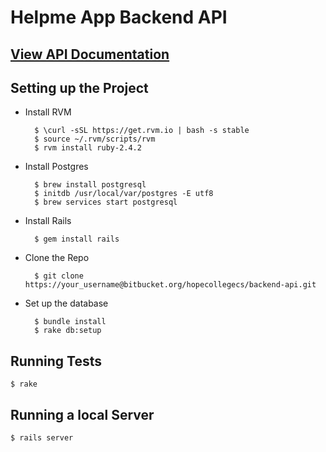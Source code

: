 # Helpme App Backend API

## [View API Documentation](APIDOC.md)

## Setting up the Project

* Install RVM

        $ \curl -sSL https://get.rvm.io | bash -s stable
        $ source ~/.rvm/scripts/rvm
        $ rvm install ruby-2.4.2

* Install Postgres

        $ brew install postgresql
        $ initdb /usr/local/var/postgres -E utf8
        $ brew services start postgresql

* Install Rails

        $ gem install rails

* Clone the Repo

        $ git clone https://your_username@bitbucket.org/hopecollegecs/backend-api.git

* Set up the database

        $ bundle install
        $ rake db:setup

## Running Tests

    $ rake

## Running a local Server

    $ rails server

